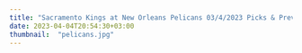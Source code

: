 ```yaml
---
title: "Sacramento Kings at New Orleans Pelicans 03/4/2023 Picks & Preview"
date: 2023-04-04T20:54:30+03:00
thumbnail:  "pelicans.jpg"
---
```


